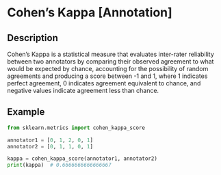 # Cohen’s Kappa [Annotation]

## Description

Cohen’s Kappa is a statistical measure that evaluates inter-rater reliability between two annotators by comparing their observed agreement to what would be expected by chance, accounting for the possibility of random agreements and producing a score between -1 and 1, where 1 indicates perfect agreement, 0 indicates agreement equivalent to chance, and negative values indicate agreement less than chance.

## Example

```python
from sklearn.metrics import cohen_kappa_score

annotator1 = [0, 1, 2, 0, 1]
annotator2 = [0, 1, 1, 0, 1]

kappa = cohen_kappa_score(annotator1, annotator2)
print(kappa)  # 0.6666666666666667
```
